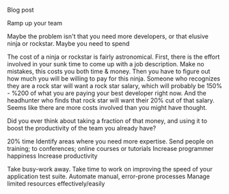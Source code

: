 Blog post

Ramp up your team

Maybe the problem isn't that you need more developers, or that elusive ninja or rockstar.  Maybe you need to spend 

The cost of a ninja or rockstar is fairly astronomical.  First, there is the effort involved in your sunk time to come up with a job description.  Make no mistakes, this costs you both time & money.  Then you have to figure out how much you will be willing to pay for this ninja.  Someone who recognizes they are a rock star will want a rock star salary, which will probably be 150% - %200 of what you are paying your best developer right now.  And the headhunter who finds that rock star will want their 20% cut of that salary. Seems like there are more costs involved than you might have thought.  

Did you ever think about taking a fraction of that money, and using it to boost the productivity of the team you already have?  

20% time
Identify areas where you need more expertise.  Send people on training; to conferences; online courses or tutorials
Increase programmer happiness
Increase productivity

Take busy-work away.
Take time to work on improving the speed of your application test suite.
Automate manual, error-prone processes
Manage limited resources effectively/easily
